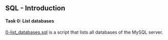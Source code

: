 ## SQL - Introduction

#### Task 0: List databases
[0-list_databases.sql](0-list_databases.sql) is a script that lists all databases of the MySQL server.
